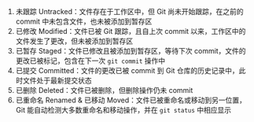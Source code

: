 1. 未跟踪 Untracked：文件存在于工作区中，但 Git 尚未开始跟踪，在之前的 commit 中未包含文件，也未被添加到暂存区
2. 已修改 Modified：文件已被 Git 跟踪，且自上次 commit 以来，工作区中的文件发生了更改，但未被添加到暂存区
3. 已暂存 Staged：文件已修改且被添加到暂存区，等待下次 commit，文件的更改已被标记，包含在下一次 `git commit` 操作中
4. 已提交 Committed：文件的更改已被 commit 到 Git 仓库的历史记录中，此时文件处于最新提交状态
5. 已删除 Deleted：文件已被删除，但删除操作仍未 commit
6. 已重命名 Renamed & 已移动 Moved：文件已被重命名或移动到另一位置，Git 能自动检测大多数重命名和移动操作，并在 `git status` 中相应显示


